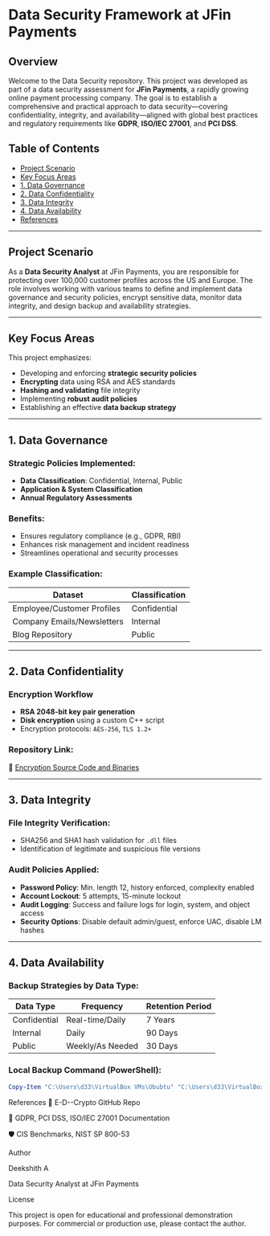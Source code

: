 # Data Security Framework at JFin Payments

## Overview

Welcome to the Data Security repository. This project was developed as part of a data security assessment for **JFin Payments**, a rapidly growing online payment processing company. The goal is to establish a comprehensive and practical approach to data security—covering confidentiality, integrity, and availability—aligned with global best practices and regulatory requirements like **GDPR**, **ISO/IEC 27001**, and **PCI DSS**.

## Table of Contents

- [Project Scenario](#project-scenario)
- [Key Focus Areas](#key-focus-areas)
- [1. Data Governance](#1-data-governance)
- [2. Data Confidentiality](#2-data-confidentiality)
- [3. Data Integrity](#3-data-integrity)
- [4. Data Availability](#4-data-availability)
- [References](#references)

---

## Project Scenario

As a **Data Security Analyst** at JFin Payments, you are responsible for protecting over 100,000 customer profiles across the US and Europe. The role involves working with various teams to define and implement data governance and security policies, encrypt sensitive data, monitor data integrity, and design backup and availability strategies.

---

## Key Focus Areas

This project emphasizes:

- Developing and enforcing **strategic security policies**
- **Encrypting** data using RSA and AES standards
- **Hashing and validating** file integrity
- Implementing **robust audit policies**
- Establishing an effective **data backup strategy**

---

## 1. Data Governance

### Strategic Policies Implemented:

- **Data Classification**: Confidential, Internal, Public
- **Application & System Classification**
- **Annual Regulatory Assessments**

### Benefits:

- Ensures regulatory compliance (e.g., GDPR, RBI)
- Enhances risk management and incident readiness
- Streamlines operational and security processes

### Example Classification:

| Dataset                      | Classification |
|-----------------------------|----------------|
| Employee/Customer Profiles  | Confidential   |
| Company Emails/Newsletters  | Internal       |
| Blog Repository             | Public         |

---

## 2. Data Confidentiality

### Encryption Workflow

- **RSA 2048-bit key pair generation**
- **Disk encryption** using a custom C++ script
- Encryption protocols: `AES-256`, `TLS 1.2+`

### Repository Link:

🔗 [Encryption Source Code and Binaries](https://github.com/28d33/E-D--Crypto)

---

## 3. Data Integrity

### File Integrity Verification:

- SHA256 and SHA1 hash validation for `.dll` files
- Identification of legitimate and suspicious file versions

### Audit Policies Applied:

- **Password Policy**: Min. length 12, history enforced, complexity enabled
- **Account Lockout**: 5 attempts, 15-minute lockout
- **Audit Logging**: Success and failure logs for login, system, and object access
- **Security Options**: Disable default admin/guest, enforce UAC, disable LM hashes

---

## 4. Data Availability

### Backup Strategies by Data Type:

| Data Type   | Frequency   | Retention Period |
|-------------|-------------|------------------|
| Confidential | Real-time/Daily | 7 Years       |
| Internal     | Daily       | 90 Days          |
| Public       | Weekly/As Needed | 30 Days     |

### Local Backup Command (PowerShell):

```powershell
Copy-Item "C:\Users\d33\VirtualBox VMs\Ububtu" "C:\Users\d33\VirtualBox VMs Backup\Ububtu_$(Get-Date -Format yyyyMMdd)" -Recurse
```

References
🔐 E-D--Crypto GitHub Repo

📄 GDPR, PCI DSS, ISO/IEC 27001 Documentation

🛡️ CIS Benchmarks, NIST SP 800-53

Author

Deekshith A

Data Security Analyst at JFin Payments

License

This project is open for educational and professional demonstration purposes. For commercial or production use, please contact the author.
